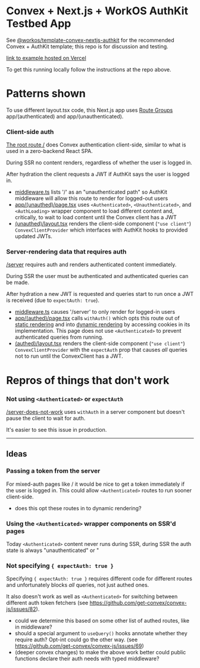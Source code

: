 # Convex + Next.js + WorkOS AuthKit Testbed App

See [@workos/template-convex-nextjs-authkit](https://github.com/workos/template-convex-nextjs-authkit) for the recommended Convex + AuthKit template;
this repo is for discussion and testing.

[link to example hosted on Vercel](https://workos-convex-nextjs-testbed.previews.convex.dev/)

To get this running locally follow the instructions at the repo above.

# Patterns shown

To use different layout.tsx code, this Next.js app uses [Route Groups](https://nextjs.org/docs/app/api-reference/file-conventions/route-groups) app/(authenticated) and app/(unauthenticated).

### Client-side auth

[The root route /](https://workos-convex-nextjs-testbed.previews.convex.dev/) does Convex authentication client-side, similar to what is used in a zero-backend React SPA.

During SSR no content renders, regardless of whether the user is logged in.

After hydration the client requests a JWT if AuthKit says the user is logged in.

- [middleware.ts](./middleware.ts) lists '/' as an "unauthenticated path" so AuthKit middleware will allow this route to render for logged-out users
- [app/(unauthed)/page.tsx](<./app/(unauthed)/page.tsx>) uses `<Authenticated>`, `<Unauthenticated>`, and `<AuthLoading>` wrapper component to load different content and, critically, to wait to load content until the Convex client has a JWT
- [(unauthed)/layout.tsx](<./app/(unauthed)/layout.tsx>) renders the client-side component (`"use client"`) `ConvexClientProvider` which interfaces with AuthKit hooks to provided updated JWTs.

### Server-rendering data that requires auth

[/server](https://workos-convex-nextjs-testbed.previews.convex.dev/server) requires auth and renders authenticated content immediately.

During SSR the user must be authenticated and authenticated queries can be made.

After hydration a new JWT is requested and queries start to run once a JWT is received (due to `expectAuth: true`).

- [middleware.ts](./middleware.ts) causes '/server' to only render for logged-in users
- [app/(authed)/page.tsx](<./app/(authed)/server/page.tsx>) calls `withAuth()` which opts this route out of [static rendering](https://nextjs.org/docs/app/getting-started/partial-prerendering#static-rendering) and into [dynamic rendering](https://nextjs.org/docs/app/getting-started/partial-prerendering#dynamic-rendering) by accessing cookies in its implementation. This page does not use `<Authenticated>` to prevent authenticated queries from running.
- [(authed)/layout.tsx](<./app/(authed)/layout.tsx>) renders the client-side component (`"use client"`) `ConvexClientProvider` with the `expectAuth` prop that causes _all_ queries not to run until the ConvexClient has a JWT.

# Repros of things that don't work

### Not using `<Authenticated>` or `expectAuth`

[/server-does-not-work](https://workos-convex-nextjs-testbed.previews.convex.dev/server-does-not-work) uses `withAuth` in a server component but doesn't
pause the client to wait for auth.

It's easier to see this issue in production.

---

## Ideas

### Passing a token from the server

For mixed-auth pages like / it would be nice to get a token immediately if the user is logged in. This could allow `<Authenticated>` routes to run sooner client-side.

- does this opt these routes in to dynamic rendering?

### Using the `<Authenticated>` wrapper components on SSR'd pages

Today `<Authenticated>` content never runs during SSR, during SSR the auth state is always "unauthenticated" or "

### Not specifying `{ expectAuth: true }`

Specifying `{ expectAuth: true }` requires different code for different routes and unfortunately blocks _all_ queries, not just authed ones.

It also doesn't work as well as `<Authenticated>` for switching between different auth token fetchers (see https://github.com/get-convex/convex-js/issues/82).

- could we determine this based on some other list of authed routes, like in middleware?
- should a special argument to `useQuery()` hooks annotate whether they require auth? Opt-int could go the other way. (see https://github.com/get-convex/convex-js/issues/69)
- (deeper convex changes) to make the above work better could public functions declare their auth needs with typed middleware?
